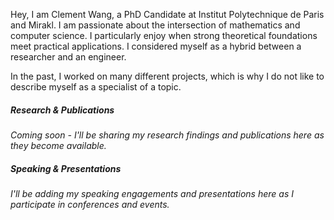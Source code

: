 Hey, I am Clement Wang, a PhD Candidate at Institut Polytechnique de Paris and Mirakl. I am passionate about the intersection of mathematics and computer science. I particularly enjoy when strong theoretical foundations meet practical applications. I considered myself as a hybrid between a researcher and an engineer.

In the past, I worked on many different projects, which is why I do not like to describe myself as a specialist of a topic.

##### Research & Publications

*Coming soon - I'll be sharing my research findings and publications here as they become available.*

##### Speaking & Presentations

*I'll be adding my speaking engagements and presentations here as I participate in conferences and events.*
